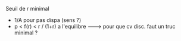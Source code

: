 Seuil de r minimal
- 1/A pour pas dispa (sens ?)
- p < f(r) < r / (1+r) a l'equilibre ---> pour que cv disc. faut un truc minimal ?